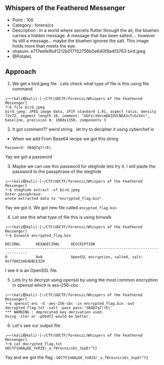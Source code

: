 ## Whispers of the Feathered Messenger
- Point : 100
- Category : forensics
- Description : In a world where secrets flutter through the air, the bluehen carries a hidden message. A message that has been salted.... however its still a message... maybe the bluehen ignores the salt. This image holds more than meets the eye.
- shasum: e717eefe9b41212b017152756b0e640f9a4f3763 bird.jpeg
- @PotateL



## Approach

1.  We get a bird.jpeg file . Lets check what type of file is this using file command

```
┌──(kali㉿kali)-[~/CTF/UDCTF/forensic/Whispers of the Feathered Messenger]
└─$ file bird.jpeg               
bird.jpeg: JPEG image data, JFIF standard 1.01, aspect ratio, density 72x72, segment length 16, comment: "UGFzc3dvcmQ6IDVCNEA3cTchckVc", baseline, precision 8, 1080x1350, components 3
```

2.  It got comment?? weird string . let try to decipher it using cyberchef.io

- When we add From Base64 recipe we got this string
```
Password: 5B4@7q7!rE\
```
Yay we got a password


3.  Maybe we can use this password for steghide lets try it. I will paste the password to the passphrase of the steghide
```
┌──(kali㉿kali)-[~/CTF/UDCTF/forensic/Whispers of the Feathered Messenger]
└─$ steghide extract -sf bird.jpeg                                   
Enter passphrase: 
wrote extracted data to "encrypted_flag.bin".

```
Yay we got it. We got new file called `encypted_flag.bin`

4. Let see this what type of file this is using binwalk
```
┌──(kali㉿kali)-[~/CTF/UDCTF/forensic/Whispers of the Feathered Messenger]
└─$ binwalk encrypted_flag.bin 

DECIMAL       HEXADECIMAL     DESCRIPTION
--------------------------------------------------------------------------------
0             0x0             OpenSSL encryption, salted, salt: 0x7788534E4EBCE329
```
I see it is an OpenSSL file. 

5. Lets try to decrypt using openssl by using the most common encryption in openssl which is aes-256-cbc
```
┌──(kali㉿kali)-[~/CTF/UDCTF/forensic/Whispers of the Feathered Messenger]
└─$ openssl enc -d -aes-256-cbc -in encrypted_flag.bin -out decrypted_flag.txt -salt -pass pass:'5B4@7q7!rE\' 
*** WARNING : deprecated key derivation used.
Using -iter or -pbkdf2 would be better.                                     
```

6.  Let's see our output file .
```
┌──(kali㉿kali)-[~/CTF/UDCTF/forensic/Whispers of the Feathered Messenger]
└─$ cat decrypted_flag.txt 
UDCTF{m0AybE_YoR3$!_a_f0recnicsEs_3xpEr^t}                                         
```
Yay and we got the flag : `UDCTF{m0AybE_YoR3$!_a_f0recnicsEs_3xpEr^t}`
